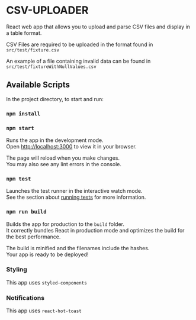 # CSV-UPLOADER

React web app that allows you to upload and parse CSV files and display in a table format. 

CSV Files are required to be uploaded in the format found in `src/test/fixture.csv`

An example of a file containing invalid data can be found in `src/test/fixtureWithNullValues.csv`


## Available Scripts

In the project directory, to start and run:

### `npm install`

### `npm start`

Runs the app in the development mode.\
Open [http://localhost:3000](http://localhost:3000) to view it in your browser.

The page will reload when you make changes.\
You may also see any lint errors in the console.

### `npm test`

Launches the test runner in the interactive watch mode.\
See the section about [running tests](https://facebook.github.io/create-react-app/docs/running-tests) for more information.

### `npm run build`

Builds the app for production to the `build` folder.\
It correctly bundles React in production mode and optimizes the build for the best performance.

The build is minified and the filenames include the hashes.\
Your app is ready to be deployed!

### Styling

This app uses `styled-components`

### Notifications

This app uses `react-hot-toast`





